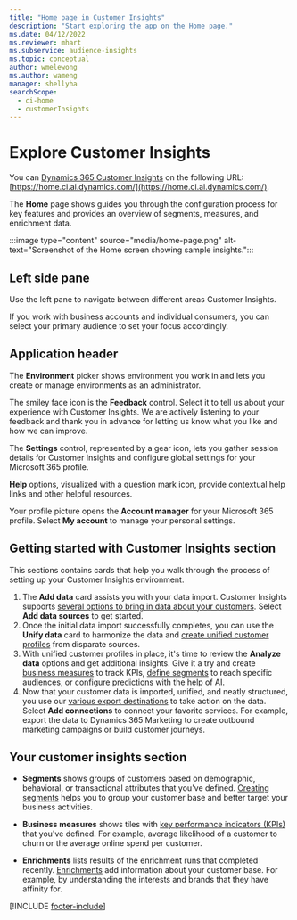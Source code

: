 ```yaml
---
title: "Home page in Customer Insights"
description: "Start exploring the app on the Home page."
ms.date: 04/12/2022
ms.reviewer: mhart
ms.subservice: audience-insights
ms.topic: conceptual
author: wmelewong
ms.author: wameng
manager: shellyha
searchScope: 
  - ci-home
  - customerInsights
---
```


# Explore Customer Insights

You can [Dynamics 365 Customer Insights](https://home.ci.ai.dynamics.com/) on the following URL: [https://home.ci.ai.dynamics.com/](https://home.ci.ai.dynamics.com/).

The **Home** page shows guides you through the configuration process for key features and provides an overview of segments, measures, and enrichment data.

:::image type="content" source="media/home-page.png" alt-text="Screenshot of the Home screen showing sample insights.":::

## Left side pane

Use the left pane to navigate between different areas Customer Insights. 

If you work with business accounts and individual consumers, you can select your primary audience to set your focus accordingly. 

## Application header

The **Environment** picker shows environment you work in and lets you create or manage environments as an administrator.

The smiley face icon is the **Feedback** control. Select it to tell us about your experience with Customer Insights. We are actively listening to your feedback and thank you in advance for letting us know what you like and how we can improve.

The **Settings** control, represented by a gear icon, lets you gather session details for Customer Insights and configure global settings for your Microsoft 365 profile. 

**Help** options, visualized with a question mark icon, provide contextual help links and other helpful resources.

Your profile picture opens the **Account manager** for your Microsoft 365 profile. Select **My account** to manage your personal settings.

## Getting started with Customer Insights section

This sections contains cards that help you walk through the process of setting up your Customer Insights environment. 

1. The **Add data** card assists you with your data import. Customer Insights supports [several options to bring in data about your customers](data-sources.md). Select **Add data sources** to get started.
1. Once the initial data import successfully completes, you can use the **Unify data** card to harmonize the data and [create unified customer profiles](data-unification.md) from disparate sources. 
1. With unified customer profiles in place, it's time to review the **Analyze data** options and get additional insights. Give it a try and create [business measures](measures.md) to track KPIs, [define segments](segments.md) to reach specific audiences, or [configure predictions](predictions-overview.md) with the help of AI.
1. Now that your customer data is imported, unified, and neatly structured, you use our [various export destinations](export-destinations.md) to take action on the data. Select **Add connections** to connect your favorite services. For example, export the data to Dynamics 365 Marketing to create outbound marketing campaigns or build customer journeys. 

## Your customer insights section

- **Segments** shows groups of customers based on demographic, behavioral, or transactional attributes that you've defined. [Creating segments](segments.md) helps you to group your customer base and better target your business activities.

- **Business measures** shows tiles with [key performance indicators (KPIs)](measures.md) that you've defined. For example, average likelihood of a customer to churn or the average online spend per customer.

- **Enrichments** lists results of the enrichment runs that completed recently. [Enrichments](enrichment-hub.md) add information about your customer base. For example, by understanding the interests and brands that they have affinity for.


[!INCLUDE [footer-include](includes/footer-banner.md)]
